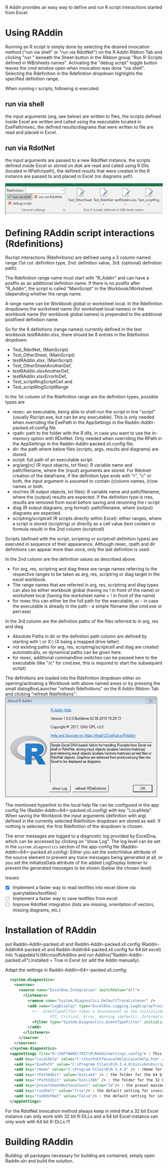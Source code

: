 R Addin provides an easy way to define and run R script interactions started from Excel.

# Using RAddin

Running an R script is simply done by selecting the desired invocation method ("run via shell" or "run via RdotNet") on the R Addin Ribbon Tab and clicking "run <Rdefinition>" 
beneath the Sheet-button in the Ribbon group "Run R-Scripts defined in WB/sheets names". Activating the "debug script" toggle button leaves the cmd window open when invocation was done "via shell".
Selecting the Rdefinition in the Rdefinition dropdown highlights the specified definition range.

When running r scripts, following is executed:

## run via shell

the input arguments (arg, see below) are written to files, the scripts defined inside Excel are written and called using the executable located in ExePath/rexec, the defined results/diagrams that were written to file are read and placed in Excel.

## run via RdotNet

the input arguments are passed to a new RdotNet instance, the scripts defined inside Excel or stored on disk are read and called using R Dlls (located in RPath/rpath), the defined results that were created in the R instance are passed to and placed in Excel (no diagrams yet!).


![Image of screenshot1](https://raw.githubusercontent.com/rkapl123/RAddin/master/docs/screenshot1.png)

# Defining RAddin script interactions (Rdefinitions)

Rscript interactions (Rdefinitions) are defined using a 3 column named range (1st col: definition type, 2nd: definition value, 3rd: (optional) definition path):

The Rdefinition range name must start with "R_Addin" and can have a postfix as an additional definition name. 
If there is no postfix after "R_Addin", the script is called "MainScript" in the Workbook/Worksheet (depending whether the range name.

A range name can be Workbook global or worksheet local.
In the Rdefinition dropdowns the worksheet name (for worksheet local names) or the workbook name (for workbook global names) is prepended to the additional postfixed definition name.

So for the 8 definitions (range names) currently defined in the test workbook testRAddin.xlsx, there should be 8 entries in the Rdefinition dropdown: 

- Test_RdotNet, (MainScript)
- Test_OtherSheet, (MainScript)
- testRAddin.xlsx, (MainScript)
- Test_OtherSheetAnotherDef, 
- testRAddin.xlsxAnotherDef,
- testRAddin.xlsxErrorInDef,
- Test_scriptRngScriptCell and
- Test_scriptRngScriptRange 

In the 1st column of the Rdefinition range are the definition types, possible types are 
- rexec: an executable, being able to shell-run the script in line "script" (usually Rscript.exe, but can be any executable). This is only needed when overriding the ExePath in the AppSettings in the Raddin-AddIn-packed.xll.config file.
- rpath: path to the folder with the R dlls, in case you want to use the in-memory option with RDotNet. Only needed when overriding the RPath in the AppSettings in the Raddin-AddIn-packed.xll.config file. 
- dir: the path where below files (scripts, args, results and diagrams) are stored. 
- script: full path of an executable script. 
- arg/arg[rc] (R input objects, txt files): R variable name and path/filename, where the (input) arguments are stored. For Rdotnet creation of the dataframe, if the definition type ends with "r", "c" or both, the input argument is assumed to contain (c)olumn names, (r)ow names or both.
- res/rres (R output objects, txt files): R variable name and path/filename, where the (output) results are expected. If the definition type is rres, results are removed from excel before saving and rerunning the r script
- diag (R output diagrams, png format): path/filename, where (output) diagrams are expected.
- scriptrng/scriptcell (R scripts directly within Excel): either ranges, where a script is stored (scriptrng) or directly as a cell value (text content or formula result) in the 2nd column (scriptcell)

Scripts (defined with the script, scriptrng or scriptcell definition types) are executed in sequence of their appearance. Although rexec, rpath and dir definitions can appear more than once, only the last definition is used.

In the 2nd column are the definition values as described above.
- For arg, res, scriptrng and diag these are range names referring to the respective ranges to be taken as arg, res, scriptrng or diag target in the excel workbook.
- The range names that are referred in arg, res, scriptrng and diag types can also be either workbook global (having no ! in front of the name) or worksheet local (having the worksheet name + ! in front of the name)
- for rexec this can either be the full path for the executable, or - in case the executable is already in the path - a simple filename (like cmd.exe or perl.exe)

In the 3rd column are the definition paths of the files referred to in arg, res and diag
- Absolute Paths in dir or the definition path column are defined by starting with \\ or X:\ (X being a mapped drive letter)
- not existing paths for arg, res, scriptrng/scriptcell and diag are created automatically, so dynamical paths can be given here.
- for rexec, additional commandline switches can be passed here to the executable (like "/c" for cmd.exe, this is required to start the subsequent script)

The definitions are loaded into the Rdefinition dropdown either on opening/activating a Workbook with above named areas or by pressing the small dialogBoxLauncher "refresh Rdefinitions" on the R Addin Ribbon Tab and clicking "refresh Rdefinitions":  
![Image of screenshot2](https://raw.githubusercontent.com/rkapl123/RAddin/master/docs/screenshot2.png)

The mentioned hyperlink to the local help file can be configured in the app config file (Raddin-AddIn<64>-packed.xll.config) with key "LocalHelp".
When saving the Workbook the input arguments (definition with arg) defined in the currently selected Rdefinition dropdown are stored as well. If nothing is selected, the first Rdefinition of the dropdown is chosen.

The error messages are logged to a diagnostic log provided by ExcelDna, which can be accessed by clicking on "show Log". The log level can be set in the `system.diagnostics` section of the app-config file (Raddin-AddIn<64>-packed.xll.config):
Either you set the switchValue attribute of the source element to prevent any trace messages being generated at all, or you set the initializeData attribute of the added LogDisplay listener to prevent the generated messages to be shown (below the chosen level)  

Issues:

- [x] Implement a faster way to read textfiles into excel (done via querytables/textfiles)
- [ ] Implement a faster way to save textfiles from excel
- [ ] Improve RdotNet integration (lists are missing, orientation of vectors, missing diagrams, etc.)

# Installation of RAddin

put Raddin-AddIn-packed.xll and Raddin-AddIn-packed.xll.config (Raddin-AddIn64-packed.xll and Raddin-AddIn64-packed.xll.config for 64 bit excel) into %appdata%\Microsoft\AddIns 
and run AddIns("Raddin-AddIn-packed.xll").Installed = True in Excel (or add the Addin manually).

Adapt the settings in Raddin-AddIn<64>-packed.xll.config:

```XML
  <system.diagnostics>
    <sources>
      <source name="ExcelDna.Integration" switchValue="All">
        <listeners>
          <remove name="System.Diagnostics.DefaultTraceListener" />
          <add name="LogDisplay" type="ExcelDna.Logging.LogDisplayTraceListener,ExcelDna.Integration">
            <!-- EventTypeFilter takes a SourceLevel as the initializeData: 
                    Off, Critical, Error, Warning (default), Information, Verbose, All -->
            <filter type="System.Diagnostics.EventTypeFilter" initializeData="Warning" />
          </add>
        </listeners>
      </source>
    </sources>
  </system.diagnostics>
  <appSettings file="O:\SOFTWARE\TRIT\R\RAddinSettings.config"> : This is a redirection to a central config file containing the same information below
    <add key="LocalHelp" value="C:\YourPathToLocalHelp\LocalHelp.htm" />
    <add key="ExePath" value="C:\Program Files\R\R-3.4.0\bin\x64\Rscript.exe" /> : The Executable Path used by the shell invocation method
    <add key="rHome" value="C:\Program Files\R\R-3.4.0" /> : rHome for the RdotNet invocation method, to get the R-DLL-Path the rPath<bitness>bit setting below is used 
    <add key="rPath64bit" value="bin\x64" /> : the folder for the 64 bit R-DLLs 
    <add key="rPath32bit" value="bin\i386" /> : the folder for the 32 bit R-DLLs
    <add key="presetSheetButtonsCount" value="24"/> : the preset maximum Button Count for Sheets (if you expect more sheets with Rdefinitions set it accordingly) 
    <add key="runShell" value="True"/> : the default setting for invocation method shell
    <add key="runRdotNet" value="False"/> : the default setting for invocation method RdotNet 
  </appSettings>
```

For the RdotNet invocation method always keep in mind that a 32 bit Excel instance can only work with 32 bit R-DLLs and a 64 bit Excel instance can only work with 64 bit R-DLLs !!!

# Building RAddin

Building: all packages necessary for building are contained, simply open Raddin.sln and build the solution.